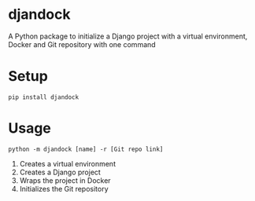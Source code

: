 # djandock

A Python package to initialize a Django project with a virtual environment, Docker and Git repository with one command

# Setup

```Shell
pip install djandock
```

# Usage

```Shell
python -m djandock [name] -r [Git repo link]
```

1. Creates a virtual environment
2. Creates a Django project
3. Wraps the project in Docker
4. Initializes the Git repository
